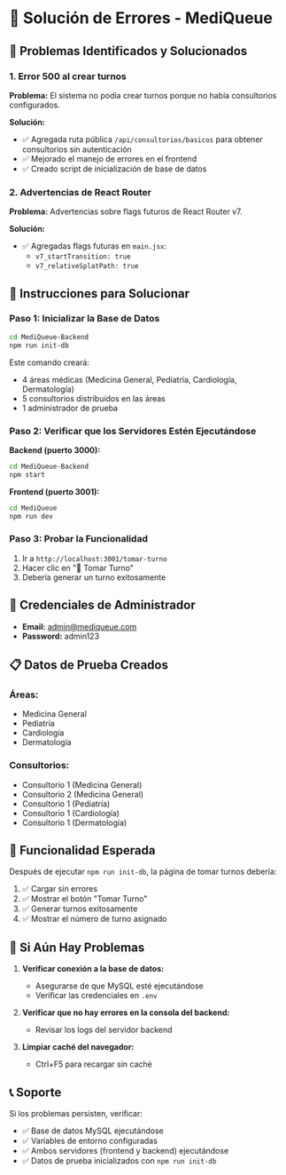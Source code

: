 # 🔧 Solución de Errores - MediQueue

## 🚨 Problemas Identificados y Solucionados

### 1. **Error 500 al crear turnos**

**Problema:** El sistema no podía crear turnos porque no había consultorios configurados.

**Solución:**

- ✅ Agregada ruta pública `/api/consultorios/basicos` para obtener consultorios sin autenticación
- ✅ Mejorado el manejo de errores en el frontend
- ✅ Creado script de inicialización de base de datos

### 2. **Advertencias de React Router**

**Problema:** Advertencias sobre flags futuros de React Router v7.

**Solución:**

- ✅ Agregadas flags futuras en `main.jsx`:
  - `v7_startTransition: true`
  - `v7_relativeSplatPath: true`

## 🚀 Instrucciones para Solucionar

### Paso 1: Inicializar la Base de Datos

```bash
cd MediQueue-Backend
npm run init-db
```

Este comando creará:

- 4 áreas médicas (Medicina General, Pediatría, Cardiología, Dermatología)
- 5 consultorios distribuidos en las áreas
- 1 administrador de prueba

### Paso 2: Verificar que los Servidores Estén Ejecutándose

**Backend (puerto 3000):**

```bash
cd MediQueue-Backend
npm start
```

**Frontend (puerto 3001):**

```bash
cd MediQueue
npm run dev
```

### Paso 3: Probar la Funcionalidad

1. Ir a `http://localhost:3001/tomar-turno`
2. Hacer clic en "🎫 Tomar Turno"
3. Debería generar un turno exitosamente

## 🔑 Credenciales de Administrador

- **Email:** admin@mediqueue.com
- **Password:** admin123

## 📋 Datos de Prueba Creados

### Áreas:

- Medicina General
- Pediatría
- Cardiología
- Dermatología

### Consultorios:

- Consultorio 1 (Medicina General)
- Consultorio 2 (Medicina General)
- Consultorio 1 (Pediatría)
- Consultorio 1 (Cardiología)
- Consultorio 1 (Dermatología)

## 🎯 Funcionalidad Esperada

Después de ejecutar `npm run init-db`, la página de tomar turnos debería:

1. ✅ Cargar sin errores
2. ✅ Mostrar el botón "Tomar Turno"
3. ✅ Generar turnos exitosamente
4. ✅ Mostrar el número de turno asignado

## 🐛 Si Aún Hay Problemas

1. **Verificar conexión a la base de datos:**

   - Asegurarse de que MySQL esté ejecutándose
   - Verificar las credenciales en `.env`

2. **Verificar que no hay errores en la consola del backend:**

   - Revisar los logs del servidor backend

3. **Limpiar caché del navegador:**
   - Ctrl+F5 para recargar sin caché

## 📞 Soporte

Si los problemas persisten, verificar:

- ✅ Base de datos MySQL ejecutándose
- ✅ Variables de entorno configuradas
- ✅ Ambos servidores (frontend y backend) ejecutándose
- ✅ Datos de prueba inicializados con `npm run init-db`

